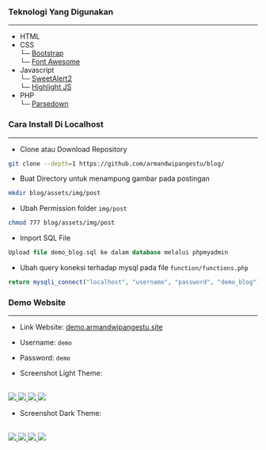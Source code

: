 ### Teknologi Yang Digunakan
<hr>

- HTML
- CSS <br>
└─ [Bootstrap](https://getbootstrap.com/)<br>
└─ [Font Awesome](https://fontawesome.com/)
- Javascript <br>
└─ [SweetAlert2](https://sweetalert2.github.io/)<br>
└─ [Highlight JS](https://highlightjs.org/)
- PHP <br>
└─ [Parsedown](https://github.com/erusev/parsedown)

### Cara Install Di Localhost
<hr>

- Clone atau Download Repository

```bash
git clone --depth=1 https://github.com/armandwipangestu/blog/
```

- Buat Directory untuk menampung gambar pada postingan

```bash
mkdir blog/assets/img/post
```

- Ubah Permission folder `img/post`

```bash
chmod 777 blog/assets/img/post 
```

- Import SQL File

```sql
Upload file demo_blog.sql ke dalam database melalui phpmyadmin

```

- Ubah query koneksi terhadap mysql pada file `function/functions.php`

```php
return mysqli_connect("localhost", "username", "password", "demo_blog");
```

### Demo Website
<hr>

- Link Website: [demo.armandwipangestu.site](https://demo.armandwipangestu.site)

- Username: `demo`
- Password: `demo`

- Screenshot Light Theme:
<br>
<a href="https://i.ibb.co/qrzCK9T/image.png" target="_blank">
  <img src="https://i.ibb.co/qrzCK9T/image.png" />
</a>

<a href="https://i.ibb.co/k26sdV9/image.png" target="_blank">
  <img src="https://i.ibb.co/k26sdV9/image.png" />
</a>

<a href="https://i.ibb.co/41mB13T/image.png" target="_blank">
  <img src="https://i.ibb.co/41mB13T/image.png" />
</a>

<a href="https://i.ibb.co/vH18632/image.png" target="_blank">
  <img src="https://i.ibb.co/vH18632/image.png" />
</a>

- Screenshot Dark Theme:
<br>
<a href="https://i.ibb.co/RH8xMBh/image.png" target="_blank">
  <img src="https://i.ibb.co/RH8xMBh/image.png" />
</a>

<a href="https://i.ibb.co/LpCHYbT/image.png" target="_blank">
  <img src="https://i.ibb.co/LpCHYbT/image.png" />
</a>

<a href="https://i.ibb.co/6DJ99Hr/image.png" target="_blank">
  <img src="https://i.ibb.co/6DJ99Hr/image.png" />
</a>

<a href="https://i.ibb.co/P1rtyfv/image.png" target="_blank">
  <img src="https://i.ibb.co/P1rtyfv/image.png" />
</a>
